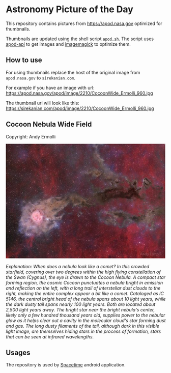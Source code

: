 # Astronomy Picture of the Day

This repository contains pictures from https://apod.nasa.gov optimized for thumbnails.

Thumbnails are updated using the shell script [`apod.sh`](apod.sh). The script
uses [apod-api](https://github.com/nasa/apod-api) to get images and [imagemagick](https://imagemagick.org) to
optimize them.

## How to use

For using thumbnails replace the host of the original image from `apod.nasa.gov` to `sirekanian.com`.

For example if you have an image with url:<br>
https://apod.nasa.gov/apod/image/2210/CocoonWide_Ermolli_960.jpg

The thumbnail url will look like this:<br>
https://sirekanian.com/apod/image/2210/CocoonWide_Ermolli_960.jpg

## Cocoon Nebula Wide Field

Copyright: Andy Ermolli

[![the picture of the day][1]][2]

_Explanation: When does a nebula look like a comet?  In this crowded starfield, covering over two degrees within the high flying constellation of the Swan (Cygnus), the eye is drawn to the Cocoon Nebula. A compact star forming region, the cosmic Cocoon punctuates a nebula bright in emission and reflection on the left, with a long trail of interstellar dust clouds to the right, making the entire complex appear a bit like a comet. Cataloged as IC 5146, the central bright head of the nebula spans about 10 light years, while the dark dusty tail spans nearly 100 light years.  Both are located about 2,500 light years away. The bright star near the bright nebula's center, likely only a few hundred thousand years old, supplies power to the nebular glow as it helps clear out a cavity in the molecular cloud's star forming dust and gas. The long dusty filaments of the tail, although dark in this visible light image, are themselves hiding stars in the process of formation, stars that can be seen at infrared wavelengths._

## Usages

The repository is used by [Spacetime][3] android application.

[1]: image/2210/CocoonWide_Ermolli_960.jpg

[2]: https://apod.nasa.gov/apod/image/2210/CocoonWide_Ermolli_960.jpg

[3]: https://github.com/sirekanian/spacetime
